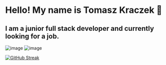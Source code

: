 # Hello! My name is Tomasz Kraczek 👋
## I am a junior full stack developer and currently looking for a job.

![image](https://github.com/TomaszKraczek/TomaszKraczek/assets/106514210/a2c0a180-450b-431e-820e-9ff3eaba5f16)
![image](https://github.com/TomaszKraczek/TomaszKraczek/assets/106514210/0dfa49f9-c679-4a06-8e86-ab2b68f1d01e)



[![GitHub Streak](https://streak-stats.demolab.com/?user=TomaszKraczek)](https://git.io/streak-stats)
<!--
**TomaszKraczek/TomaszKraczek** is a ✨ _special_ ✨ repository because its `README.md` (this file) appears on your GitHub profile.

Here are some ideas to get you started:

- 🔭 I’m currently working on ...
- 🌱 I’m currently learning ...
- 👯 I’m looking to collaborate on ...
- 🤔 I’m looking for help with ...
- 💬 Ask me about ...
- 📫 How to reach me: ...
- 😄 Pronouns: ...
- ⚡ Fun fact: ...
-->
